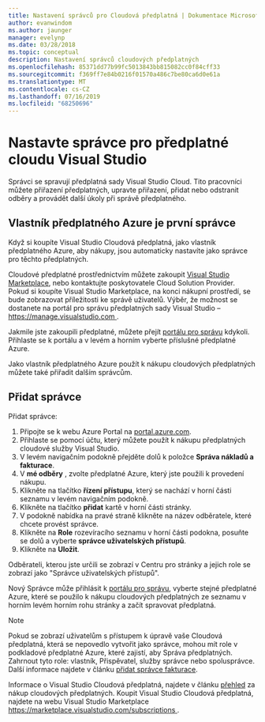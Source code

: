 ```yaml
---
title: Nastavení správců pro Cloudová předplatná | Dokumentace Microsoftu
author: evanwindom
ms.author: jaunger
manager: evelynp
ms.date: 03/28/2018
ms.topic: conceptual
description: Nastavení správců cloudových předplatných
ms.openlocfilehash: 85371dd77b99fc5013843bb815082cc0f84cff33
ms.sourcegitcommit: f369ff7e84b0216f01570a486c7be80ca6d0e61a
ms.translationtype: MT
ms.contentlocale: cs-CZ
ms.lasthandoff: 07/16/2019
ms.locfileid: "68250696"
---
```

# <a name="set-up-administrators-for-visual-studio-cloud-subscriptions"></a>Nastavte správce pro předplatné cloudu Visual Studio

Správci se spravují předplatná sady Visual Studio Cloud. Tito pracovníci můžete přiřazení předplatných, upravte přiřazení, přidat nebo odstranit odběry a provádět další úkoly při správě předplatného.

## <a name="the-azure-subscription-owner-is-the-first-administrator"></a>Vlastník předplatného Azure je první správce

Když si koupíte Visual Studio Cloudová předplatná, jako vlastník předplatného Azure, aby nákupy, jsou automaticky nastavíte jako správce pro těchto předplatných.

Cloudové předplatné prostřednictvím můžete zakoupit [Visual Studio Marketplace](https://marketplace.visualstudio.com/subscriptions), nebo kontaktujte poskytovatele Cloud Solution Provider. Pokud si koupíte Visual Studio Marketplace, na konci nákupní prostředí, se bude zobrazovat příležitosti ke správě uživatelů. Výběr, že možnost se dostanete na portál pro správu předplatných sady Visual Studio – [ https://manage.visualstudio.com ](https://manage.visualstudio.com).

Jakmile jste zakoupili předplatné, můžete přejít [portálu pro správu](https://manage.visualstudio.com) kdykoli. Přihlaste se k portálu a v levém a horním vyberte příslušné předplatné Azure.

Jako vlastník předplatného Azure použít k nákupu cloudových předplatných můžete také přiřadit dalším správcům.

## <a name="add-administrators"></a>Přidat správce

Přidat správce:

1. Připojte se k webu Azure Portal na [portal.azure.com](https://portal.azure.com).
2. Přihlaste se pomocí účtu, který můžete použít k nákupu předplatných cloudové služby Visual Studio.
3. V levém navigačním podokně přejděte dolů k položce **Správa nákladů a fakturace**.
4. V **mé odběry** , zvolte předplatné Azure, který jste použili k provedení nákupu.
5. Klikněte na tlačítko **řízení přístupu**, který se nachází v horní části seznamu v levém navigačním podokně.
6. Klikněte na tlačítko **přidat** kartě v horní části stránky.
7. V podokně nabídka na pravé straně klikněte na název odběratele, které chcete provést správce.
8. Klikněte na **Role** rozevíracího seznamu v horní části podokna, posuňte se dolů a vyberte **správce uživatelských přístupů**.
9. Klikněte na **Uložit**.

Odběrateli, kterou jste určili se zobrazí v Centru pro stránky a jejich role se zobrazí jako "Správce uživatelských přístupů".

Nový Správce může přihlásit k [portálu pro správu](https://manage.visualstudio.com), vyberte stejné předplatné Azure, které se použilo k nákupu cloudových předplatných ze seznamu v horním levém horním rohu stránky a začít spravovat předplatná.

> [!NOTE]
> Pokud se zobrazí uživatelům s přístupem k úpravě vaše Cloudová předplatná, která se nepovedlo vytvořit jako správce, mohou mít role v podkladové předplatné Azure, které zajistí, aby Správa předplatných. Zahrnout tyto role: vlastník, Přispěvatel, služby správce nebo spolusprávce. Další informace najdete v článku [přidat správce fakturace](/azure/devops/organizations/billing/add-backup-billing-managers?view=vsts).

Informace o Visual Studio Cloudová předplatná, najdete v článku [přehled](vscloud-overview.md) za nákup cloudových předplatných. Koupit Visual Studio Cloudová předplatná, najdete na webu Visual Studio Marketplace [ https://marketplace.visualstudio.com/subscriptions ](https://marketplace.visualstudio.com/subscription).

